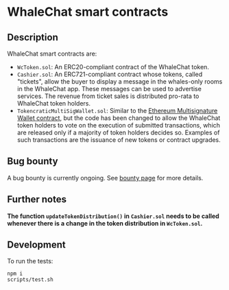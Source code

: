 # WhaleChat smart contracts

## Description

WhaleChat smart contracts are:

- `WcToken.sol`: An ERC20-compliant contract of the WhaleChat token.
- `Cashier.sol`: An ERC721-compliant contract whose tokens, called "tickets", allow the buyer to display a message in the whales-only rooms in the WhaleChat app. These messages can be used to advertise services. The revenue from ticket sales is distributed pro-rata to WhaleChat token holders.
- `TokencraticMultiSigWallet.sol`: Similar to the [Ethereum Multisignature Wallet contract](https://github.com/gnosis/MultiSigWallet), but the code has been changed to allow the WhaleChat token holders to vote on the execution of submitted transactions, which are released only if a majority of token holders decides so. Examples of such transactions are the issuance of new tokens or contract upgrades.

## Bug bounty

A bug bounty is currently ongoing. See [bounty page](bounty.md) for more details.

## Further notes

**The function `updateTokenDistribution()` in `Cashier.sol` needs to be called whenever there is a change in the token distribution in `WcToken.sol`.**


## Development

To run the tests:

```
npm i
scripts/test.sh
```
